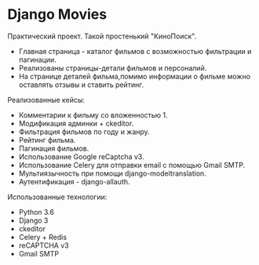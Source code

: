 # Django Movies
Практический проект. Такой простенький "КиноПоиск".
* Главная страница - каталог фильмов с возможностью фильтрации и пагинации.
* Реализованы страницы-детали фильмов и персоналий. 
* На странице деталей фильма,помимо информации о фильме можно оставлять отзывы и ставить рейтинг.

Реализованные кейсы:
* Комментарии к фильму со вложенностью 1.
* Модификация админки + ckeditor.
* Фильтрация фильмов по году и жанру.
* Рейтинг фильма.
* Пагинация фильмов.
* Использование Google reCaptcha v3.
* Использование Celery для отправки email с помощью Gmail SMTP.
* Мультиязычность при помощи django-modeltranslation.
* Аутентификация - django-allauth.

Использованные технологии:
* Python 3.6
* Django 3
* ckeditor
* Celery + Redis
* reCAPTCHA v3
* Gmail SMTP